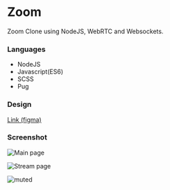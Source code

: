 # Zoom

Zoom Clone using NodeJS, WebRTC and Websockets.


### Languages
* NodeJS
* Javascript(ES6)
* SCSS
* Pug

### Design
[Link (figma)](https://www.figma.com/file/vX9CAg3X0c8AM7vWslUaLY/Zoom?node-id=0%3A1)

### Screenshot
![Main page](https://user-images.githubusercontent.com/88661435/192740383-8643b15e-6976-44aa-a5b7-544cb1272ca5.png)

![Stream page](https://user-images.githubusercontent.com/88661435/192741367-9a447c3c-f121-4ebf-b3ba-31454206ddbd.png)

![muted](https://user-images.githubusercontent.com/88661435/192741897-c3f4c5a7-8153-4797-81b8-5357c198469d.png)
